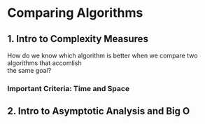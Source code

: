 # Comparing Algorithms

## 1. Intro to Complexity Measures
How do we know which algorithm is better when we compare two algorithms that accomlish<br />
the same goal?

### Important Criteria: Time and Space

## 2. Intro to Asymptotic Analysis and Big O


